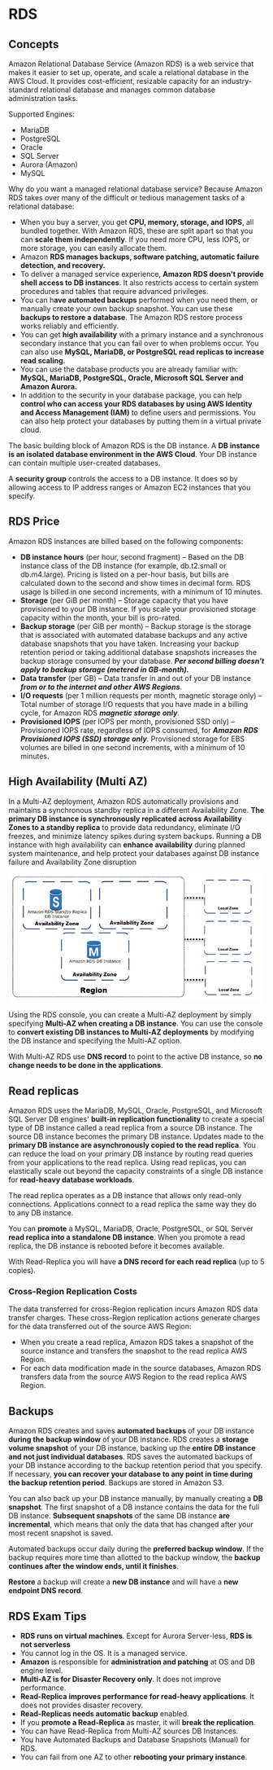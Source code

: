 # RDS
## Concepts
Amazon Relational Database Service (Amazon RDS) is a web service that makes it easier to set up, operate, and scale a relational database in the AWS Cloud. It provides cost-efficient, resizable capacity for an industry-standard relational database and manages common database administration tasks.

Supported Engines:
* MariaDB
* PostgreSQL
* Oracle
* SQL Server
* Aurora (Amazon)
* MySQL

Why do you want a managed relational database service? Because Amazon RDS takes over many of the difficult or tedious management tasks of a relational database:
* When you buy a server, you get **CPU, memory, storage, and IOPS**, all bundled together. With Amazon RDS, these are split apart so that you can **scale them independently**. If you need more CPU, less IOPS, or more storage, you can easily allocate them.
* Amazon **RDS manages backups, software patching, automatic failure detection, and recovery.**
* To deliver a managed service experience, **Amazon RDS doesn't provide shell access to DB instances**. It also restricts access to certain system procedures and tables that require advanced privileges.
* You can h**ave automated backups** performed when you need them, or manually create your own backup snapshot. You can use these **backups to restore a database**. The Amazon RDS restore process works reliably and efficiently.
* You can get **high availability** with a primary instance and a synchronous secondary instance that you can fail over to when problems occur. You can also use **MySQL, MariaDB, or PostgreSQL read replicas to increase read scaling**.
* You can use the database products you are already familiar with: **MySQL, MariaDB, PostgreSQL, Oracle, Microsoft SQL Server and Amazon Aurora.**
* In addition to the security in your database package, you can help **control who can access your RDS databases by using AWS Identity and Access Management (IAM)** to define users and permissions. You can also help protect your databases by putting them in a virtual private cloud.
  
The basic building block of Amazon RDS is the DB instance. A **DB instance is an isolated database environment in the AWS Cloud**. Your DB instance can contain multiple user-created databases.

A **security group** controls the access to a DB instance. It does so by allowing access to IP address ranges or Amazon EC2 instances that you specify.

## RDS Price
Amazon RDS instances are billed based on the following components:
* **DB instance hours** (per hour, second fragment) – Based on the DB instance class of the DB instance (for example, db.t2.small or db.m4.large). Pricing is listed on a per-hour basis, but bills are calculated down to the second and show times in decimal form. RDS usage is billed in one second increments, with a minimum of 10 minutes. 
* **Storage** (per GiB per month) – Storage capacity that you have provisioned to your DB instance. If you scale your provisioned storage capacity within the month, your bill is pro-rated. 
* **Backup storage** (per GiB per month) – Backup storage is the storage that is associated with automated database backups and any active database snapshots that you have taken. Increasing your backup retention period or taking additional database snapshots increases the backup storage consumed by your database. ***Per second billing doesn't apply to backup storage (metered in GB-month).***
* **Data transfer** (per GB) – Data transfer in and out of your DB instance ***from or to the internet and other AWS Regions***.
* **I/O requests** (per 1 million requests per month, magnetic storage only) – Total number of storage I/O requests that you have made in a billing cycle, for Amazon RDS ***magnetic storage only***.
* **Provisioned IOPS** (per IOPS per month, provisioned SSD only) – Provisioned IOPS rate, regardless of IOPS consumed, for ***Amazon RDS Provisioned IOPS (SSD) storage only***. Provisioned storage for EBS volumes are billed in one second increments, with a minimum of 10 minutes.

## High Availability (Multi AZ) 
In a Multi-AZ deployment, Amazon RDS automatically provisions and maintains a synchronous standby replica in a different Availability Zone. **The primary DB instance is synchronously replicated across Availability Zones to a standby replica** to provide data redundancy, eliminate I/O freezes, and minimize latency spikes during system backups. 
Running a DB instance with high availability can **enhance availability** during planned system maintenance, and help protect your databases against DB instance failure and Availability Zone disruption

![Multi-AZ](./con-multi-AZ.png)

Using the RDS console, you can create a Multi-AZ deployment by simply specifying **Multi-AZ when creating a DB instance**. You can use the console to **convert existing DB instances to Multi-AZ deployments** by modifying the DB instance and specifying the Multi-AZ option.

With Multi-AZ RDS use **DNS record** to point to the active DB instance, so **no change needs to be done in the applications**.

## Read replicas
Amazon RDS uses the MariaDB, MySQL, Oracle, PostgreSQL, and Microsoft SQL Server DB engines' **built-in replication functionality** to create a special type of DB instance called a read replica from a source DB instance. The source DB instance becomes the primary DB instance. Updates made to the **primary DB instance are asynchronously copied to the read replica**. You can reduce the load on your primary DB instance by routing read queries from your applications to the read replica. Using read replicas, you can elastically scale out beyond the capacity constraints of a single DB instance for **read-heavy database workloads**.

The read replica operates as a DB instance that allows only read-only connections. Applications connect to a read replica the same way they do to any DB instance.

You can **promote** a MySQL, MariaDB, Oracle, PostgreSQL, or SQL Server **read replica into a standalone DB instance**. When you promote a read replica, the DB instance is rebooted before it becomes available.

With Read-Replica you will have **a DNS record for each read replica** (up to 5 copies). 

### Cross-Region Replication Costs
The data transferred for cross-Region replication incurs Amazon RDS data transfer charges. These cross-Region replication actions generate charges for the data transferred out of the source AWS Region:
* When you create a read replica, Amazon RDS takes a snapshot of the source instance and transfers the snapshot to the read replica AWS Region.
* For each data modification made in the source databases, Amazon RDS transfers data from the source AWS Region to the read replica AWS Region.

## Backups
Amazon RDS creates and saves **automated backups** of your DB instance **during the backup window** of your DB instance. RDS creates a **storage volume snapshot** of your DB instance, backing up the **entire DB instance and not just individual databases**. RDS saves the automated backups of your DB instance according to the backup retention period that you specify. If necessary, **you can recover your database to any point in time during the backup retention period**. Backups are stored in Amazon S3.

You can also back up your DB instance manually, by manually creating a **DB snapshot**. The first snapshot of a DB instance contains the data for the full DB instance. **Subsequent snapshots** of the same DB instance **are incremental**, which means that only the data that has changed after your most recent snapshot is saved.

Automated backups occur daily during the **preferred backup window**. If the backup requires more time than allotted to the backup window, the **backup continues after the window ends, until it finishes**. 

**Restore** a backup will create a **new DB instance** and will have a **new endpoint DNS record**.

## RDS Exam Tips
* **RDS runs on virtual machines**. Except for Aurora Server-less, **RDS is not serverless**
* You cannot log in the OS. It is a managed service.
* **Amazon** is responsible for **administration and patching** at OS and DB engine level.
* **Multi-AZ is for Disaster Recovery only**. It does not improve performance. 
* **Read-Replica improves performance for read-heavy applications**. It does not provides disaster recovery.
* **Read-Replicas needs automatic backup** enabled.
* If you **promote a Read-Replica** as master, it will **break the replication**.
* You can have Read-Replica from Multi-AZ sources DB Instances.
* You have Automated Backups and Database Snapshots (Manual) for RDS.
* You can fail from one AZ to other **rebooting your primary instance**.  